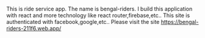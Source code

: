 This is ride service app. The name is bengal-riders.
I build this application with react and more technology like react router,firebase,etc..
This site is authenticated with facebook,google,etc..
Please visit the site https://bengal-riders-211f6.web.app/
